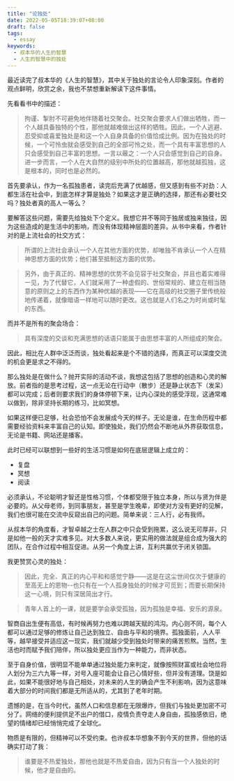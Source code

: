 ```yaml
---
title: "论独处"
date: 2022-05-05T18:39:07+08:00
draft: false
tags:
  - essay
keywords:
  - 叔本华的人生的智慧
  - 人生的智慧中的独处
---
```


最近读完了叔本华的《人生的智慧》，其中关于独处的言论令人印象深刻。作者的观点鲜明，欣赏之余，我也不禁想重新解读下这件事情。

先看看书中的描述：

> 拘谨、掣肘不可避免地伴随着社交聚会。社交聚会要求人们做出牺牲，而一个人越具备独特的个性，那他就越难做出这样的牺牲。因此，一个人逃避、忍受抑或喜爱独处是和这一个人自身具备的价值恰成比例。因为在独处的时候，一个可怜虫就会感受到自己的全部可怜之处，而一个具有丰富思想的人只会感受到自己丰富的思想。一言以蔽之：一个人只会感觉到自己的自身。进一步而言，一个人在大自然的级别中所处的位置越高，那他就越孤独，这是根本的，同时也是必然的。

首先要承认，作为一名孤独患者，读完后充满了优越感，但又感到有些不对劲：人都生活在社会中，到底怎样才算是独处？如果这才是正确的选择，那还有必要社交吗？独处者真的高人一等么？

要解答这些问题，需要先给独处下个定义。我想它并不等同于独居或独来独往，因为这些造成的是生活中的影响，而没有体现精神层面的差异。从书中来看，作者针对的是上流社会的社交方式：

> 所谓的上流社会承认一个人在其他方面的优势，却唯独不肯承认一个人在精神思想方面的优势；他们甚至抵制这方面的优势。

> 另外，由于真正的、精神思想的优势不会见容于社交聚会，并且也着实难得一见，为了代替它，人们就采用了一种虚假的、世俗常规的、建立在相当随意的原则之上的东西作为某种优越的表现——它在高级的社交圈子里传统般地传递着，就像暗语一样地可以随时更改。这也就是人们名之为时尚或时髦的东西。

而并不是所有的聚会场合：

> 具有深度的交谈和充满思想的话语只能属于由思想丰富的人所组成的聚会。

因此，相比在人群中泛泛而谈，独处看起来是个不错的选择，而真正可以深度交流的机会更是求之不得的。

那么独处是在做什么？抛开实际的活动不谈，我想这包括了思想的创造和心灵的解放。前者指的是思考过程，这一点无论在行动中（散步）还是静止状态下（发呆）都可以完成；后者则要求我们的身体停顿下来，让内心深处的感受浮现，这通常难以做到，除非坚持长期的练习，比如冥想。

如果这样便已足够，社会恐怕不会发展成今天的样子。无论是谁，在生命历程中都需要经验资料来丰富自己的认知。即使独处，我们仍然会不断地从外界获取信息，无论是书籍、网站还是播客。

此时已经可以联想到一些好的生活习惯是如何在底层逻辑上成立的：

- 复盘
- 冥想
- 阅读

必须承认，不论聪明才智还是性格习惯，个体都受限于独立本身，所以与贤为伴是必要的。从父母老师，到同事朋友，甚至是学生晚辈，即使对方没有更好的见解，我们也很可能在交流中反窥出自己的问题。简单来说：三人行，必有我师。

从叔本华的角度看，才智卓越之士在人群之中只会受到拖累，这么说无可厚非，只是如他一般的天才实难多见。对大多数人来说，更实用的做法就是组合成为强大的团队，在合作过程中相互促进。从另一个角度上讲，互利共赢优于闭关锁国。

我更赞赏心灵的独处：

> 因此，完全、真正的内心平和和感觉宁静——这是在这尘世间仅次于健康的至高无上的恩物--也只有在一个人孤身独处的时候才可觅到；而要长期保持这一心境，则只有深居简出才行。

> 青年人首上的一课，就是要学会承受孤独，因为孤独是幸福、安乐的源泉。

智商自出生便有高低，有时候再努力也难以跨越天赋的鸿沟。内心则不同，每个人都可以通过足够的修炼让自己达到独立、自由与平和的境界。孤独面前，人人平等，越早接受并适应这一现实，我们就越少受到独处时带来的痛苦煎熬。当然，生活也时而赋予我们陪伴，所以独处更应当作为一种能力，而非状态。

至于自身价值，很明显不能单单通过独处能力来判定，就像按照财富或社会地位将人划分为三六九等一样，对号入座可能会让自己心情好些，但并没有道理。饶是如此，如果不能很好地与自己相处，对未来的人生的确会产生不利影响，因为这意味着大部分的时间我们都是无所适从的，尤其到了老年时期。

遗憾的是，在当今时代，虽然人口和信息都在无限爆炸，但我们与独处更加密不可分了。网络的便利提供足不出户的借口，疫情负责夺走人身自由，孤独感依旧，绝望的情绪却已经悄悄完成了全球化。

物质是有限的，但精神可以不受约束。也许叔本华想象不到今天的世界，但他的话确实打动了我：

> 谁要是不热爱独处，那他也就是不热爱自由，因为只有当一个人独处的时候，他才是自由的。
